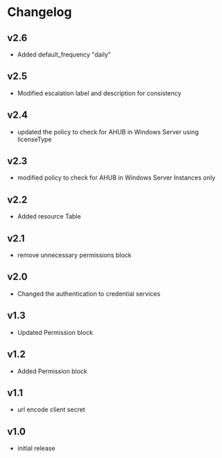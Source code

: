 # Changelog

## v2.6

- Added default_frequency "daily"

## v2.5

- Modified escalation label and description for consistency

## v2.4

- updated the policy to check for AHUB in Windows Server using licenseType

## v2.3

- modified policy to check for AHUB in Windows Server Instances only

## v2.2

- Added resource Table

## v2.1

- remove unnecessary permissions block

## v2.0

- Changed the authentication to credential services

## v1.3

- Updated Permission block

## v1.2

- Added Permission block

## v1.1

- url encode client secret

## v1.0

- initial release
